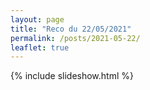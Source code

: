 ```yaml
---
layout: page
title: "Reco du 22/05/2021"
permalink: /posts/2021-05-22/
leaflet: true
---
```

{% include slideshow.html %}